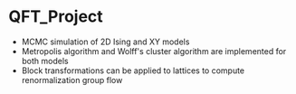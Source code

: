 QFT_Project
===========

- MCMC simulation of 2D Ising and XY models
- Metropolis algorithm and Wolff's cluster algorithm are implemented for both models
- Block transformations can be applied to lattices to compute renormalization group flow
